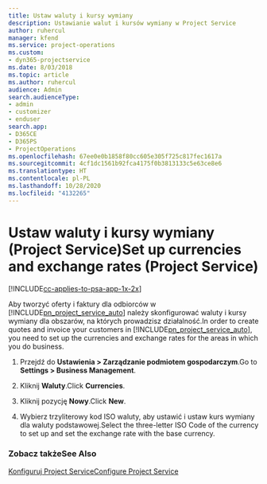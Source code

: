 ```yaml
---
title: Ustaw waluty i kursy wymiany
description: Ustawianie walut i kursów wymiany w Project Service
author: ruhercul
manager: kfend
ms.service: project-operations
ms.custom:
- dyn365-projectservice
ms.date: 8/03/2018
ms.topic: article
ms.author: ruhercul
audience: Admin
search.audienceType:
- admin
- customizer
- enduser
search.app:
- D365CE
- D365PS
- ProjectOperations
ms.openlocfilehash: 67ee0e0b1858f80cc605e305f725c817fec1617a
ms.sourcegitcommit: 4cf1dc1561b92fca4175f0b3813133c5e63ce8e6
ms.translationtype: HT
ms.contentlocale: pl-PL
ms.lasthandoff: 10/28/2020
ms.locfileid: "4132265"
---
```

# <a name="set-up-currencies-and-exchange-rates-project-service"></a><span data-ttu-id="a5676-103">Ustaw waluty i kursy wymiany (Project Service)</span><span class="sxs-lookup"><span data-stu-id="a5676-103">Set up currencies and exchange rates (Project Service)</span></span>

[!INCLUDE[cc-applies-to-psa-app-1x-2x](../includes/cc-applies-to-psa-app-1x-2x.md)]

<span data-ttu-id="a5676-104">Aby tworzyć oferty i faktury dla odbiorców w [!INCLUDE[pn_project_service_auto](../includes/pn-project-service-auto.md)] należy skonfigurować waluty i kursy wymiany dla obszarów, na których prowadzisz działalność.</span><span class="sxs-lookup"><span data-stu-id="a5676-104">In order to create quotes and invoice your customers in [!INCLUDE[pn_project_service_auto](../includes/pn-project-service-auto.md)], you need to set up the currencies and exchange rates for the areas in which you do business.</span></span>  
  
1.  <span data-ttu-id="a5676-105">Przejdź do **Ustawienia > Zarządzanie podmiotem gospodarczym**.</span><span class="sxs-lookup"><span data-stu-id="a5676-105">Go to **Settings > Business Management**.</span></span>  
  
2.  <span data-ttu-id="a5676-106">Kliknij **Waluty**.</span><span class="sxs-lookup"><span data-stu-id="a5676-106">Click **Currencies**.</span></span>  
  
3.  <span data-ttu-id="a5676-107">Kliknij pozycję **Nowy**.</span><span class="sxs-lookup"><span data-stu-id="a5676-107">Click **New**.</span></span>  
  
4.  <span data-ttu-id="a5676-108">Wybierz trzyliterowy kod ISO waluty, aby ustawić i ustaw kurs wymiany dla waluty podstawowej.</span><span class="sxs-lookup"><span data-stu-id="a5676-108">Select the three-letter ISO Code of the currency to set up and set the exchange rate with the base currency.</span></span>  
  
### <a name="see-also"></a><span data-ttu-id="a5676-109">Zobacz także</span><span class="sxs-lookup"><span data-stu-id="a5676-109">See Also</span></span>  
 [<span data-ttu-id="a5676-110">Konfiguruj Project Service</span><span class="sxs-lookup"><span data-stu-id="a5676-110">Configure Project Service</span></span>](../psa/configure.md)

